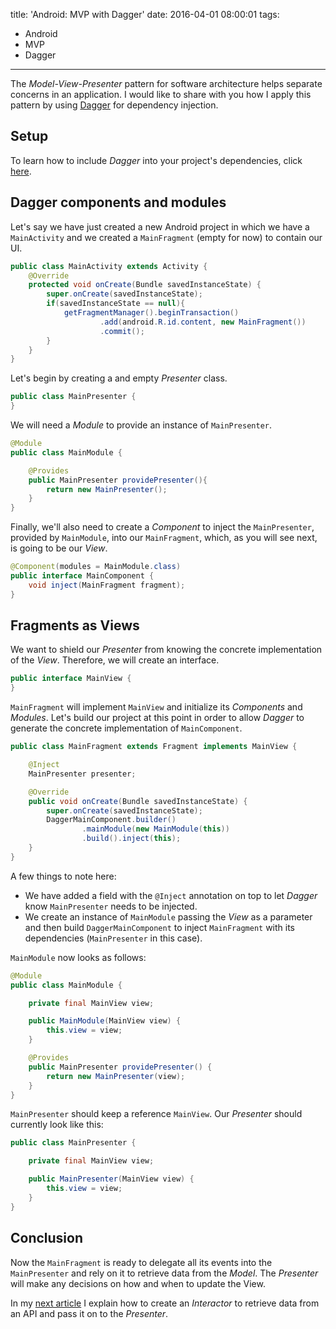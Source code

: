 title: 'Android: MVP with Dagger'
date: 2016-04-01 08:00:01
tags:
- Android
- MVP
- Dagger
---
The _Model-View-Presenter_ pattern for software architecture helps separate concerns in an application. I would like to share with you how I apply this pattern by using [Dagger](http://google.github.io/dagger/) for dependency injection.

Setup
-----

To learn how to include _Dagger_ into your project's dependencies, click [here](http://soflete.github.io/2016/04/02/Setup-Dagger-in-Android/).

Dagger components and modules
-----------------------------

Let's say we have just created a new Android project in which we have a `MainActivity` and we created a `MainFragment` (empty for now) to contain our UI.

```Java
public class MainActivity extends Activity {
    @Override
    protected void onCreate(Bundle savedInstanceState) {
        super.onCreate(savedInstanceState);
        if(savedInstanceState == null){
            getFragmentManager().beginTransaction()
                    .add(android.R.id.content, new MainFragment())
                    .commit();
        }
    }
}
```

Let's begin by creating a and empty _Presenter_ class.

```Java
public class MainPresenter {
}
```

We will need a _Module_ to provide an instance of `MainPresenter`.

```Java
@Module
public class MainModule {

    @Provides
    public MainPresenter providePresenter(){
        return new MainPresenter();
    }
}
```

Finally, we'll also need to create a _Component_ to inject the `MainPresenter`, provided by `MainModule`, into our `MainFragment`, which, as you will see next, is going to be our _View_.

```Java
@Component(modules = MainModule.class)
public interface MainComponent {
    void inject(MainFragment fragment);
}
```

Fragments as Views
------------------

We want to shield our _Presenter_ from knowing the concrete implementation of the _View_. Therefore, we will create an interface.

```Java
public interface MainView {
}
```

`MainFragment` will implement `MainView` and initialize its _Components_ and _Modules_.
Let's build our project at this point in order to allow _Dagger_ to generate the concrete implementation of `MainComponent`.

```Java
public class MainFragment extends Fragment implements MainView {

    @Inject
    MainPresenter presenter;

    @Override
    public void onCreate(Bundle savedInstanceState) {
        super.onCreate(savedInstanceState);
        DaggerMainComponent.builder()
                .mainModule(new MainModule(this))
                .build().inject(this);
    }
}
```

A few things to note here:
- We have added a field with the `@Inject` annotation on top to let _Dagger_ know `MainPresenter` needs to be injected.
- We create an instance of `MainModule` passing the _View_ as a parameter and then build `DaggerMainComponent` to inject `MainFragment` with its dependencies (`MainPresenter` in this case).

 `MainModule` now looks as follows:

```Java
@Module
public class MainModule {

    private final MainView view;

    public MainModule(MainView view) {
        this.view = view;
    }

    @Provides
    public MainPresenter providePresenter() {
        return new MainPresenter(view);
    }
}
```

`MainPresenter` should keep a reference `MainView`. Our _Presenter_ should currently look like this:

```Java
public class MainPresenter {

    private final MainView view;

    public MainPresenter(MainView view) {
        this.view = view;
    }
}
```

Conclusion
----------

Now the `MainFragment` is ready to delegate all its events into the `MainPresenter` and rely on it to retrieve data from the _Model_. The _Presenter_ will make any decisions on how and when to update the View.

In my [next article](http://soflete.github.io/2016/04/07/Interactors-with-Retrofit-and-RxJava/) I explain how to create an _Interactor_ to retrieve data from an API and pass it on to the _Presenter_.
